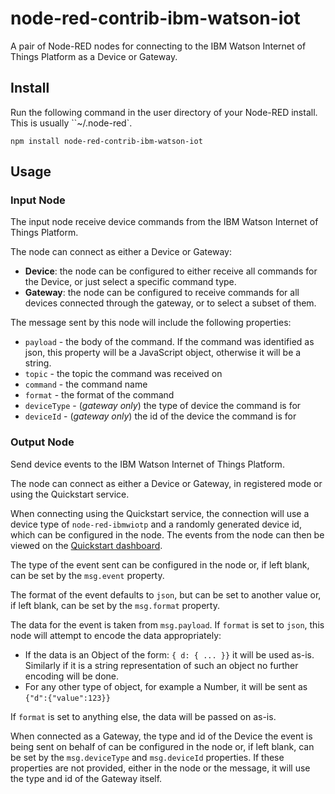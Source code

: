node-red-contrib-ibm-watson-iot
===============================

A pair of Node-RED nodes for connecting to the IBM Watson Internet of Things Platform
as a Device or Gateway.

## Install

Run the following command in the user directory of your Node-RED install. This is
usually ``~/.node-red`.

```
npm install node-red-contrib-ibm-watson-iot
```

## Usage

### Input Node

The input node receive device commands from the IBM Watson Internet of Things Platform.

The node can connect as either a Device or Gateway:

  - **Device**: the node can be configured to either receive all commands for
      the Device, or just select a specific command type.
  - **Gateway**: the node can be configured to receive commands for all devices
      connected through the gateway, or to select a subset of them.

The message sent by this node will include the following properties:

   - `payload` - the body of the command. If the command was identified as json,
    this property will be a JavaScript object, otherwise it will be a string.
   - `topic` - the topic the command was received on
   - `command` - the command name
   - `format` - the format of the command
   - `deviceType` - (*gateway only*) the type of device the command is for
   - `deviceId` - (*gateway only*) the id of the device the command is for


### Output Node

Send device events to the IBM Watson Internet of Things Platform.

The node can connect as either a Device or Gateway, in registered mode or using
the Quickstart service.

When connecting using the Quickstart service, the connection will use a device
type of `node-red-ibmwiotp` and a randomly generated device id, which can be
configured in the node. The events from the node can then be viewed on the [Quickstart dashboard](https://quickstart.internetofthings.ibmcloud.com/).

The type of the event sent can be configured in the node or, if left blank, can
be set by the `msg.event` property.

The format of the event defaults to `json`, but can be set to another value or,
if left blank, can be set by the `msg.format` property.

The data for the event is taken from `msg.payload`. If `format` is set to `json`,
this node will attempt to encode the data appropriately:

  - If the data is an Object of the form: `{ d: { ... }}` it will be used as-is.
    Similarly if it is a string representation of such an object no further
    encoding will be done.
  - For any other type of object, for example a Number, it will be sent as `{"d":{"value":123}}`

If `format` is set to anything else, the data will be passed on as-is.

When connected as a Gateway, the type and id of the Device the event is being
sent on behalf of can be configured in the node or, if left blank, can be set by
the `msg.deviceType` and `msg.deviceId` properties. If these properties are not
provided, either in the node or the message, it will use the type and id of the
Gateway itself.
